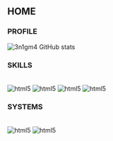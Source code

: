 ## HOME

### PROFILE

![3n1gm4 GitHub stats](https://github-readme-stats.vercel.app/api?username=0111100&show_icons=true=true&theme=tokyonight)

### SKILLS

<div style="display: inline-block"><br/>
    <img align="center" alt="html5" src=https://img.shields.io/badge/HTML5-E34F26?style=for-the-badge&logo=html5&logoColor=white />
    <img align="center" alt="html5" src=https://img.shields.io/badge/CSS3-1572B6?style=for-the-badge&logo=css3&logoColor=white/>
    <img align="center" alt="html5" src=https://img.shields.io/badge/Java-ED8B00?style=for-the-badge&logo=java&logoColor=whitee/>
    <img align="center" alt="html5" src=https://img.shields.io/badge/Python-14354C?style=for-the-badge&logo=python&logoColor=white/>
</div>

### SYSTEMS

<div style="display: inline-block"><br/>
    <img align="center" alt="html5" src=https://img.shields.io/badge/Debian-A81D33?style=for-the-badge&logo=debian&logoColor=white/>
    <img align="center" alt="html5" src=https://img.shields.io/badge/Windows-0078D6?style=for-the-badge&logo=windows&logoColor=white/>
</div>

